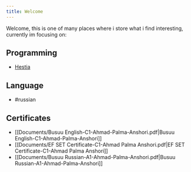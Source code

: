 ```yaml
---
title: Welcome
---
```


Welcome, this is one of many places where i store what i find interesting, currently im focusing on:

## Programming
- [Hestia](https:/hestia.tsil4e6a1.ts.net)
## Language
- #russian

## Certificates
- [[Documents/Busuu English-C1-Ahmad-Palma-Anshori.pdf|Busuu English-C1-Ahmad-Palma-Anshori]]
- [[Documents/EF SET Certificate-C1-Ahmad Palma Anshori.pdf|EF SET Certificate-C1-Ahmad Palma Anshori]]
- [[Documents/Busuu Russian-A1-Ahmad-Palma-Anshori.pdf|Busuu Russian-A1-Ahmad-Palma-Anshori]]